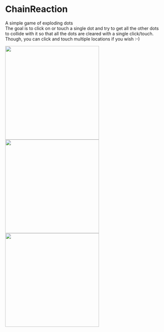 # ChainReaction
A simple game of exploding dots  
The goal is to click on or touch a single dot and try to get all the other dots to collide with it so that all the dots are cleared with a single click/touch. Though, you can click and touch multiple locations if you wish :-)


<img src="https://github.com/user-attachments/assets/911d6ccd-b653-4521-b053-9a88adc69c8b" width="300px" />
<img src="https://github.com/user-attachments/assets/15439d14-c9eb-4b21-87d7-3efab800be0c" width="300px" />
<img src="https://github.com/user-attachments/assets/38349dd2-236c-4597-bf67-7ba39c5160bc" width="300px" />
